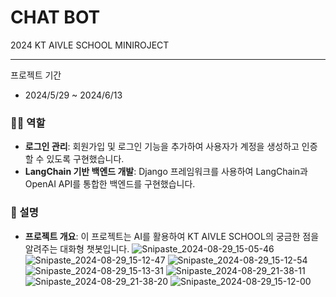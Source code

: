 # CHAT BOT

2024 KT AIVLE SCHOOL MINIROJECT

---
프로젝트 기간
- 2024/5/29 ~ 2024/6/13

### 🙋‍♂️ 역할

- **로그인 관리**: 회원가입 및 로그인 기능을 추가하여 사용자가 계정을 생성하고 인증할 수 있도록 구현했습니다.
- **LangChain 기반 백엔드 개발**: Django 프레임워크를 사용하여 LangChain과 OpenAI API를 통합한 백엔드를 구현했습니다.

### 📖 설명

- **프로젝트 개요**: 이 프로젝트는 AI를 활용하여 KT AIVLE SCHOOL의 궁금한 점을 알려주는 대화형 챗봇입니다.
![Snipaste_2024-08-29_15-05-46](https://github.com/user-attachments/assets/e4ba939b-41a3-4e80-8524-ca082cd63a24)
![Snipaste_2024-08-29_15-12-47](https://github.com/user-attachments/assets/cf0a7e2d-7d2d-4bed-a43d-cf3bcb3b0e22)
![Snipaste_2024-08-29_15-12-54](https://github.com/user-attachments/assets/8f2b6942-6761-42ec-8b43-1bd727348280)
![Snipaste_2024-08-29_15-13-31](https://github.com/user-attachments/assets/fe4a4b00-74b1-4482-b95a-79953d840d5f)
![Snipaste_2024-08-29_21-38-11](https://github.com/user-attachments/assets/bca6e6e7-2f7b-422a-83da-fe3e39eafc12)
![Snipaste_2024-08-29_21-38-20](https://github.com/user-attachments/assets/56ce38ac-e216-4d9d-9ebc-bd86eedb39a4)
![Snipaste_2024-08-29_15-12-00](https://github.com/user-attachments/assets/cfc6f4cc-11db-471e-a135-6af96bcee703)

